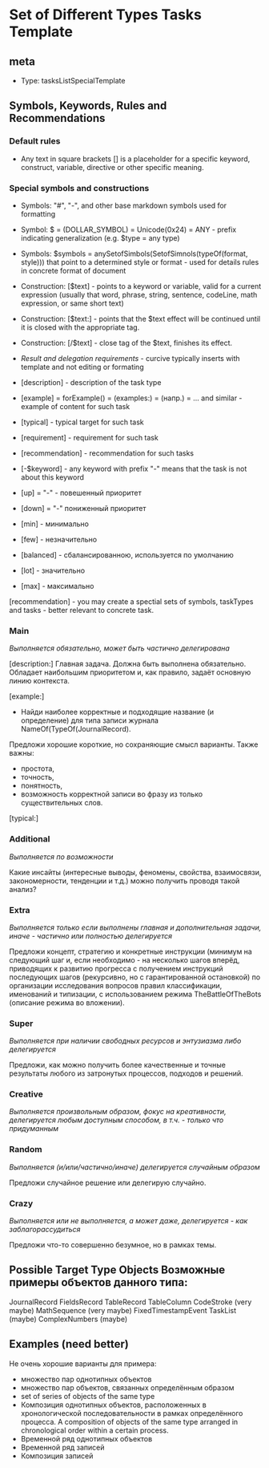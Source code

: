 # Set of Different Types Tasks Template

## meta

- Type: tasksListSpecialTemplate

## Symbols, Keywords, Rules and Recommendations

### Default rules
- Any text in square brackets [] is a placeholder for a specific keyword, construct, variable, directive or other specific meaning.

### Special symbols and constructions

- Symbols: "#", "-", and other base markdown symbols used for formatting
- Symbol: $ = (DOLLAR_SYMBOL) = Unicode(0x24) = ANY - prefix indicating generalization (e.g. $type = any type)
- Symbols: $symbols = anySetofSimbols(SetofSimnols(typeOf(format, style))) that point to a determined style or format - used for details rules in concrete format of document
- Construction: [$text] - points to a keyword or variable, valid for a current expression (usually that word, phrase, string, sentence, codeLine, math expression, or same short text)
- Construction: [$text:] - points that the $text effect will be continued until it is closed with the appropriate tag.
- Construction: [/$text] - close tag of the $text, finishes its effect. 


- *Result and delegation requirements* - curcive typically inserts with template and not editing or formating
 
- [description] - description of the task type
- [example] = forExample() = (examples:) = (напр.) = ... and similar - example of content for such task
- [typical] - typical target for such task
- [requirement] - requirement for such task
- [recommendation] - recommendation for such tasks
- [-$keyword] - any keyword with prefix "-" means that the task is not about this keyword
- [up] = "-" - повешенный приоритет
- [down] = "-" пониженный приоритет
- [min] - минимально
- [few] - незначительно
- [balanced] - сбалансированною, используется по умолчанию
- [lot] - значительно
- [max] - максимально

[recommendation] - you may create a spectial sets of symbols, taskTypes and tasks - better relevant to concrete task.

### Main

*Выполняется обязательно,*
*может быть частично делегирована*

[description:]
Главная задача. Должна быть выполнена обязательно. Обладает наибольшим приоритетом и, как правило, задаёт основную линию контекста.


[example:]
- Найди наиболее корректные и подходящие название (и определение) для типа записи журнала NameOf(TypeOf(JournalRecord).

Предложи хорошие короткие, но сохраняющие смысл варианты.
Также важны:
- простота,
- точность,
- понятность,
- возможность корректной записи во фразу из только существительных слов.

[typical:]


### Additional

*Выполняется по возможности*

Какие инсайты (интересные выводы, феномены, свойства, взаимосвязи, закономерности, тенденции и т.д.) можно получить проводя такой анализ?

### Extra

*Выполняется только если выполнены главная и дополнительная задачи, иначе - частично или полностью делегируется*

Предложи концепт, стратегию и конкретные инструкции (минимум на следующий шаг и, если необходимо - на несколько шагов вперёд, приводящих к развитию прогресса с получением инструкций последующих шагов (рекурсивно, но с гарантированной остановкой) по организации исследования вопросов правил классификации, именований и типизации, с использованием режима TheBattleOfTheBots (описание режима во вложении).

### Super

*Выполняется при наличии свободных ресурсов и энтузиазма либо делегируется*

Предложи, как можно получить более качественные и точные результаты любого из затронутых процессов, подходов и решений.

### Creative

*Выполняется произвольным образом, фокус на креативности, делегируется любым доступным способом, в т.ч. - только что придуманным*

### Random

*Выполняется (и/или/частично/иначе) делегируется случайным образом*

Предложи случайное решение или делегирую случайно.

### Crazy

*Выполняется или не выполняется, а может даже, делегируется - как заблагорассудиться*

Предложи что-то совершенно безумное, но в рамках темы.

## Possible Target Type Objects Возможные примеры объектов данного типа:
JournalRecord
FieldsRecord
TableRecord
TableColumn
CodeStroke (very maybe)
MathSequence (very maybe)
FixedTimestampEvent
TaskList (maybe)
ComplexNumbers (maybe)

## Examples (need better)

Не очень хорошие варианты для примера:

- множество пар однотипных объектов
- множество пар объектов, связанных определённым образом
- set of series of objects of the same type
- Композиция однотипных объектов, расположенных в хронологической последовательности в рамках определённого процесса. A composition of objects of the same type arranged in chronological order within a certain process.
- Временной ряд однотипных объектов
- Временной ряд записей
- Композиция записей
